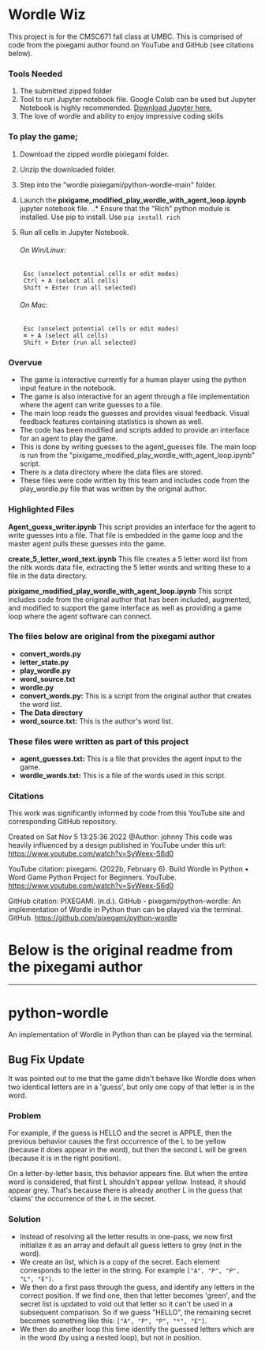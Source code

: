 # Wordle Wiz
This project is for the CMSC671 fall class at UMBC.
This is comprised of code from the pixegami author found on YouTube and GitHub (see citations below).

### Tools Needed
1. The submitted zipped folder
2. Tool to run Jupyter notebook file. Google Colab can be used but Jupyter Notebook is highly recommended. [Download Jupyter here.](https://jupyter.org/)
3. The love of wordle and ability to enjoy impressive coding skills


### To play the game;
1. Download the zipped wordle pixiegami folder.
2. Unzip the downloaded folder.
3. Step into the "wordle pixiegami/python-wordle-main" folder. 
4. Launch the **pixigame_modified_play_wordle_with_agent_loop.ipynb** jupyter notebook file.
..* Ensure that the "Rich" python module is installed. Use pip to install. Use `pip install rich`
5. Run all cells in Jupyter Notebook.

    ###### On Win/Linux:
        Esc (unselect potential cells or edit modes)
        Ctrl + A (select all cells)
        Shift + Enter (run all selected)
    ###### On Mac:
        Esc (unselect potential cells or edit modes)
        ⌘ + A (select all cells)
        Shift + Enter (run all selected)

### Overvue
* The game is interactive currently for a human player using the python input feature in the notebook.
* The game is also interactive for an agent through a file implementation where the agent can write guesses to a file.  
* The main loop reads the guesses and provides visual feedback. Visual feedback features containing statistics is shown as well.  
* The code has been modified and scripts added to provide an interface for an agent to play the game.
* This is done by writing guesses to the agent_guesses file. The main loop is run from the "pixigame_modified_play_wordle_with_agent_loop.ipynb" script.  
* There is a data directory where the data files are stored.  
* These files were code written by this team and includes code from the play_wordle.py file that was written by the original author.

### Highlighted Files
**Agent_guess_writer.ipynb**
This script provides an interface for the agent to write guesses into a file.  That file is embedded in the game loop and the master agent pulls these guesses into the game.
  
**create_5_letter_word_text.ipynb**
This file creates a 5 letter word list from the nltk words data file, extracting the 5 letter words and writing these to a file in the data directory.
    
**pixigame_modified_play_wordle_with_agent_loop.ipynb** 
This script includes code from the original author that has been included, augmented, and modified to support the game interface as well as providing a game loop where the agent software can connect.  

### The files below are original from the pixegami author
* **convert_words.py**
* **letter_state.py**
* **play_wordle.py**
* **word_source.txt**
* **wordle.py**
* **convert_words.py:** This is a script from the original author that creates the word list.
* **The Data directory**
* **word_source.txt:** This is the author's word list.

### These files were written as part of this project
* **agent_guesses.txt:** This is a file that provides the agent input to the game.
* **wordle_words.txt:** This is a file of the words used in this script.

### Citations
This work was significantly informed by code from this YouTube site and corresponding GitHub repository.  

Created on Sat Nov 5 13:25:36 2022
@Author: johnny
This code was heavily influenced by a design published in YouTube under 
this url: https://www.youtube.com/watch?v=SyWeex-S6d0

YouTube citation:
pixegami. (2022b, February 6). Build Wordle in Python • Word Game Python Project for Beginners. 
YouTube. https://www.youtube.com/watch?v=SyWeex-S6d0

GitHub citation:
PIXEGAMI. (n.d.). GitHub - pixegami/python-wordle: 
An implementation of Wordle in Python than can be played via the terminal. 
GitHub. https://github.com/pixegami/python-wordle





# Below is the original readme from the pixegami author
----------------------------------------------------------------------------------------------------------
# python-wordle
An implementation of Wordle in Python than can be played via the terminal.

## Bug Fix Update

It was pointed out to me that the game didn't behave like Wordle does when two identical letters
are in a 'guess', but only one copy of that letter is in the word.

### Problem

For example, if the guess is HELLO and the secret is APPLE, then the previous behavior causes
the first occurrence of the L to be yellow (because it does appear in the word), but then the second
L will be green (because it is in the right position).

On a letter-by-letter basis, this behavior appears fine. But when the entire word is considered, that
first L shouldn't appear yellow. Instead, it should appear grey. That's because there is already another
L in the guess that 'claims' the occurrence of the L in the secret.

### Solution

* Instead of resolving all the letter results in one-pass, we now first initialize it as an array and
default all guess letters to grey (not in the word).
* We create an list, which is a copy of the secret. Each element corresponds to the letter in the string. 
For example `["A", "P", "P", "L", "E"]`.
* We then do a first pass through the guess, and identify any letters in the correct position. If we find one,
then that letter becomes 'green', and the secret list is updated to void out that letter so it can't be used
in a subsequent comparison. So if we guess "HELLO", the remaining secret becomes something like this:
`["A", "P", "P", "*", "E"]`.
* We then do another loop this time identify the guessed letters which are in the word (by using a nested loop),
but not in position.
